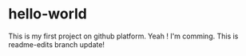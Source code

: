 # hello-world
This is my first project on github platform.
Yeah ! I'm comming.
This is readme-edits branch update!
